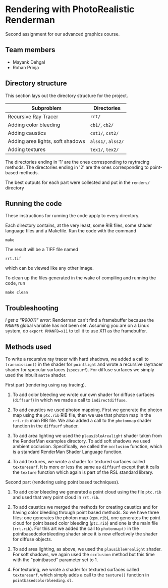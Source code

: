 Rendering with PhotoRealistic Renderman
=======================================

Second assignment for our advanced graphics course.

Team members
------------

* Mayank Dehgal
* Rohan Prinja

Directory structure
-------------------

This section lays out the directory structure for the project.

| Subproblem                       | Directories        |
| ---------------------------------|--------------------|
| Recursive Ray Tracer             | `rrt/`             |
| Adding color bleeding            | `cb1/`, `cb2/`     |
| Adding caustics                  | `cst1/`, `cst2/`   |
| Adding area lights, soft shadows | `alss1/`, `alss2/` |
| Adding textures                  | `tex1/`, `tex2/`   |

The directories ending in '1' are the ones corresponding to raytracing methods.
The directories ending in '2' are the ones corresponding to point-based methods.

The best outputs for each part were collected and put in the `renders/` directory

Running the code
----------------

These instructions for running the code apply to every directory.

Each directory contains, at the very least, some RIB files, some shader language files and a Makefile. Run the code with the command

	make

The result will be a TIFF file named

	rrt.tif

which can be viewed like any other image.

To clean up the files generated in the wake of compiling and running the code, run

	make clean

Troubleshooting
---------------

*I get a "R90011" error*: Renderman can't find a framebuffer because the `RMANFB` global variable has not been set. Assuming you are on a Linux system, do `export RMANFB=x11` to tell it to use X11 as the framebuffer.

Methods used
------------

To write a recursive ray tracer with hard shadows, we added a call to `transmission()` in the shader for `pointlight` and wrote a recursive raytracer shader for specular surfaces (`specsurf`). For diffuse surfaces we simply used the inbuilt `matte` shader.

First part (rendering using ray tracing).

1. To add color bleeding we wrote our own shader for diffuse surfaces (`diffsurf`) in which we made a call to `indirectdiffuse`.

2. To add caustics we used photon mapping. First we generate the photon map using the `ptc.rib` RIB file, then we use that photon map in the `rrt.rib` main RIB file. We also added a call to the `photonmap` shader function in the `diffsurf` shader.

3. To add area lighting we used the `plausibleArealight` shader taken from the RenderMan examples directory. To add soft shadows we used ambient occlusion. Specifically, we called the `occlusion` function, which is a standard RenderMan Shader Language function.

4. To add textures, we wrote a shader for textured surfaces called `texturesurf`. It is more or less the same as `diffsurf` except that it calls the `texture` function which again is part of the RSL standard library.

Second part (rendering using point based techniques).

1. To add color bleeding we generated a point cloud using the file `ptc.rib` and used that very point cloud in `rrt.rib`.

2. To add caustics we merged the methods for creating caustics and for having color bleeding through point based methods. So we have three files: one generates the photon map (`cpm.rib`), one generates the point cloud for point based color bleeding (`ptc.rib`) and one is the main file (`rrt.rib`). For this art we added the call to `photonmap()` in the pointbasedcolorbleeding shader since it is now effectively the shader for diffuse objects.

3. To add area lighting, as above, we used the `plausibleArealight` shader. For soft shadows, we again used the `occlusion` method but this time with the "pointbased" parameter set to 1.

4. For texturing, we wrote a shader for textured surfaces called `texturesurf`, which simply adds a call to the `texture()` function in `pointbasedcolorbleeding.sl`.